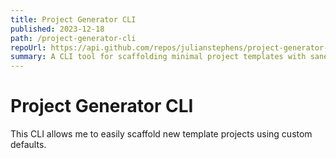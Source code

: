 ```yaml
---
title: Project Generator CLI
published: 2023-12-18
path: /project-generator-cli
repoUrl: https://api.github.com/repos/julianstephens/project-generator-cli
summary: A CLI tool for scaffolding minimal project templates with sane defaults.
---
```


# Project Generator CLI

This CLI allows me to easily scaffold new template projects using custom defaults.
